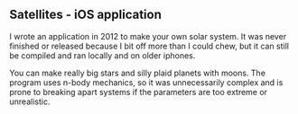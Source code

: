 Satellites - iOS application
----

I wrote an application in 2012 to make your own solar system. It was never finished or released because I bit off more than I could chew, but it can still be compiled and ran locally and on older iphones.

You can make really big stars and silly plaid planets with moons. The program uses n-body mechanics, so it was unnecessarily complex and is prone to breaking apart systems if the parameters are too extreme or unrealistic.
